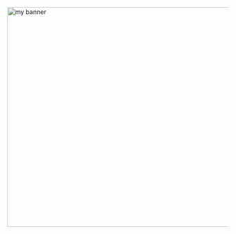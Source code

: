 
<img width="1000" height="500" src="https://github.com/AlessandroB1298/AlessandroB1298/assets/98426727/35e691ea-fbcb-4c67-a875-776703b66b23" alt="my banner">

